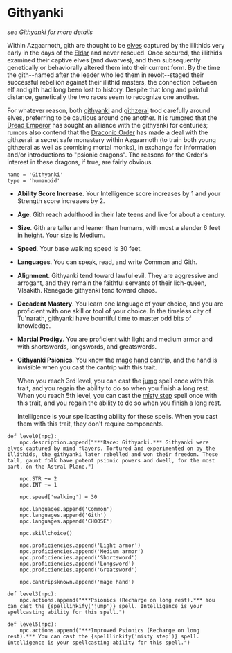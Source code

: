 # Githyanki
*see [Githyanki](../Creatures/Githyanki.md) for more details*

Within Azgaarnoth, gith are thought to be [elves](Elves.md) captured by the illithids very early in the days of the [Eldar](../History/Eldar.md) and never rescued. Once secured, the illithids examined their captive elves (and dwarves), and then subsequently genetically or behaviorally altered them into their current form. By the time the gith--named after the leader who led them in revolt--staged their successful rebellion against their illithid masters, the connection between elf and gith had long been lost to history. Despite that long and painful distance, genetically the two races seem to recognize one another. 

For whatever reason, both [githyanki](../Creatures/Githyanki.md) and [githzerai](../Creatures/Githzerai.md) trod carefully around elves, preferring to be cautious around one another. It is rumored that the [Dread Emperor](../People/DreadEmperor.md) has sought an alliance with the githyanki for centuries; rumors also contend that the [Draconic Order](../Organizations/MilitantOrders/DraconicOrder/index.md) has made a deal with the githzerai: a secret safe monastery within Azgaarnoth (to train both young githzerai as well as promising mortal monks), in exchange for information and/or introductions to "psionic dragons". The reasons for the Order's interest in these dragons, if true, are fairly obvious.

```
name = 'Githyanki'
type = 'humanoid'
```

* **Ability Score Increase**. Your Intelligence score increases by 1 and your Strength score increases by 2.

* **Age**. Gith reach adulthood in their late teens and live for about a century.

* **Size**. Gith are taller and leaner than humans, with most a slender 6 feet in height. Your size is Medium.

* **Speed**. Your base walking speed is 30 feet.

* **Languages**. You can speak, read, and write Common and Gith.

* **Alignment**. Githyanki tend toward lawful evil. They are aggressive and arrogant, and they remain the faithful servants of their lich-queen, Vlaakith. Renegade githyanki tend toward chaos.

* **Decadent Mastery**. You learn one language of your choice, and you are proficient with one skill or tool of your choice. In the timeless city of Tu'narath, githyanki have bountiful time to master odd bits of knowledge.

* **Martial Prodigy**. You are proficient with light and medium armor and with shortswords, longswords, and greatswords.

* **Githyanki Psionics**. You know the [mage hand](../Magic/Spells/mage-hand.md) cantrip, and the hand is invisible when you cast the cantrip with this trait.

  When you reach 3rd level, you can cast the [jump](../Magic/Spells/jump.md) spell once with this trait, and you regain the ability to do so when you finish a long rest. When you reach 5th level, you can cast the [misty step](../Magic/Spells/misty-step.md) spell once with this trait, and you regain the ability to do so when you finish a long rest.

  Intelligence is your spellcasting ability for these spells. When you cast them with this trait, they don't require components.

```
def level0(npc):
    npc.description.append("***Race: Githyanki.*** Githyanki were elves captured by mind flayers. Tortured and experimented on by the illithids, the githyanki later rebelled and won their freedom. These tall, gaunt folk have potent psionic powers and dwell, for the most part, on the Astral Plane.")

    npc.STR += 2
    npc.INT += 1

    npc.speed['walking'] = 30

    npc.languages.append('Common')
    npc.languages.append('Gith')
    npc.languages.append('CHOOSE')

    npc.skillchoice()
    
    npc.proficiencies.append('Light armor')
    npc.proficiencies.append('Medium armor')
    npc.proficiencies.append('Shortsword')
    npc.proficiencies.append('Longsword')
    npc.proficiencies.append('Greatsword')

    npc.cantripsknown.append('mage hand')

def level3(npc):
    npc.actions.append("***Psionics (Recharge on long rest).*** You can cast the {spelllinkify('jump')} spell. Intelligence is your spellcasting ability for this spell.")

def level5(npc):
    npc.actions.append("***Improved Psionics (Recharge on long rest).*** You can cast the {spelllinkify('misty step')} spell. Intelligence is your spellcasting ability for this spell.")
```
